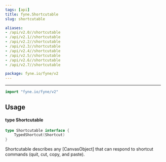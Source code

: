 ```yaml
---
tags: [api]
title: fyne.Shortcutable
slug: shortcutable

aliases:
- /api/v2.0//shortcutable
- /api/v2.1//shortcutable
- /api/v2.2//shortcutable
- /api/v2.3//shortcutable
- /api/v2.4//shortcutable
- /api/v2.5//shortcutable
- /api/v2.6//shortcutable
- /api/v2.7//shortcutable

package: fyne.io/fyne/v2
---
```



---
```go
import "fyne.io/fyne/v2"
```

## Usage

#### type Shortcutable

```go
type Shortcutable interface {
	TypedShortcut(Shortcut)
}
```

Shortcutable describes any [CanvasObject] that can respond to shortcut commands (quit, cut, copy, and paste).
